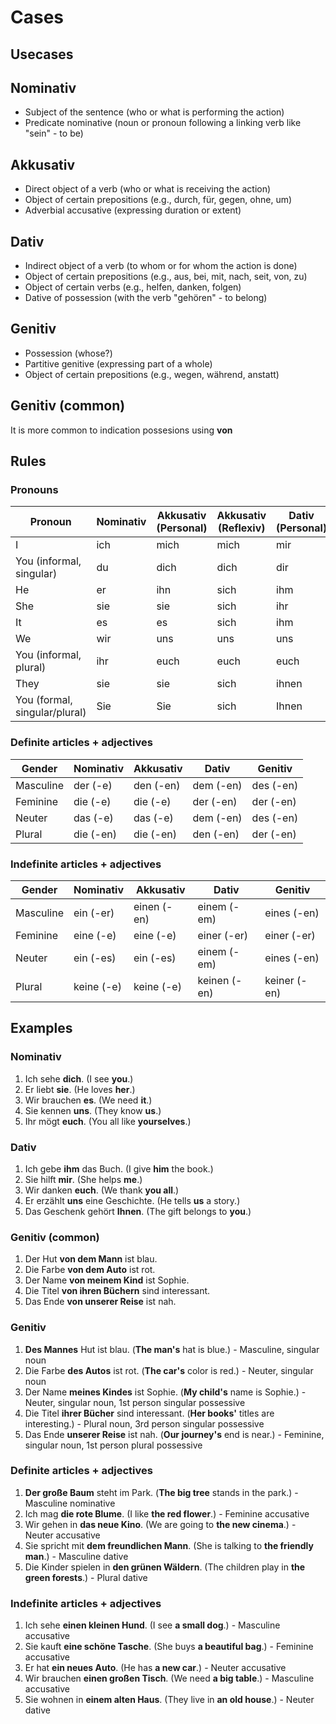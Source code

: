 # Cases

## Usecases

## Nominativ

* Subject of the sentence (who or what is performing the action)
* Predicate nominative (noun or pronoun following a linking verb like "sein" - to be)

## Akkusativ

* Direct object of a verb (who or what is receiving the action)
* Object of certain prepositions (e.g., durch, für, gegen, ohne, um)
* Adverbial accusative (expressing duration or extent)

## Dativ

* Indirect object of a verb (to whom or for whom the action is done)
* Object of certain prepositions (e.g., aus, bei, mit, nach, seit, von, zu)
* Object of certain verbs (e.g., helfen, danken, folgen)
* Dative of possession (with the verb "gehören" - to belong)

## Genitiv

* Possession (whose?)
* Partitive genitive (expressing part of a whole)
* Object of certain prepositions (e.g., wegen, während, anstatt)

## Genitiv (common)

It is more common to indication possesions using **von**

## Rules

### Pronouns

| Pronoun | Nominativ | Akkusativ (Personal) | Akkusativ (Reflexiv) | Dativ (Personal) | Dativ (Reflexiv) | Genetiv Stem | Genetiv Ending |
|---|---|---|---|---|---|---|---|
| I | ich | mich | mich | mir | mir | mein- |  |
| You (informal, singular) | du | dich | dich | dir | dir | dein- |  |
| He | er | ihn | sich | ihm | sich | sein- | -er |
| She | sie | sie | sich | ihr | sich | ihr- | -e |
| It | es | es | sich | ihm | sich | sein- | -es |
| We | wir | uns | uns | uns | uns | unser- |  |
| You (informal, plural) | ihr | euch | euch | euch | euch | euer- |  |
| They | sie | sie | sich | ihnen | sich | ihr- | -e |
| You (formal, singular/plural) | Sie | Sie | sich | Ihnen | sich | Ihr- |  |

### Definite articles + adjectives

| Gender | Nominativ | Akkusativ | Dativ | Genitiv |
|---|---|---|---|---|
| Masculine | der (-e) | den (-en) | dem (-en) | des (-en) |
| Feminine | die (-e) | die (-e) | der (-en) | der (-en) |
| Neuter | das (-e) | das (-e) | dem (-en) | des (-en) |
| Plural | die (-en) | die (-en) | den (-en) | der (-en) |

### Indefinite articles + adjectives

| Gender | Nominativ | Akkusativ | Dativ | Genitiv |
|---|---|---|---|---|
| Masculine | ein (-er) | einen (-en) | einem (-em) | eines (-en) |
| Feminine | eine (-e) | eine (-e) | einer (-er) | einer (-er) |
| Neuter | ein (-es) | ein (-es) | einem (-em) | eines (-en) |
| Plural | keine (-e) | keine (-e) | keinen (-en) | keiner (-en) |

## Examples

### Nominativ

1. Ich sehe **dich**. (I see **you**.)
2. Er liebt **sie**. (He loves **her**.)
3. Wir brauchen **es**. (We need **it**.)
4. Sie kennen **uns**. (They know **us**.)
5. Ihr mögt **euch**. (You all like **yourselves**.)

### Dativ

1. Ich gebe **ihm** das Buch. (I give **him** the book.)
2. Sie hilft **mir**. (She helps **me**.)
3. Wir danken **euch**. (We thank **you all**.)
4. Er erzählt **uns** eine Geschichte. (He tells **us** a story.) 
5. Das Geschenk gehört **Ihnen**. (The gift belongs to **you**.)

### Genitiv (common)

1. Der Hut **von dem Mann** ist blau.
2. Die Farbe **von dem Auto** ist rot.
3. Der Name **von meinem Kind** ist Sophie.
4. Die Titel **von ihren Büchern** sind interessant.
5. Das Ende **von unserer Reise** ist nah.

### Genitiv

1. **Des Mannes** Hut ist blau. (**The man's** hat is blue.) - Masculine, singular noun
2. Die Farbe **des Autos** ist rot. (**The car's** color is red.) - Neuter, singular noun
3. Der Name **meines Kindes** ist Sophie. (**My child's** name is Sophie.) - Neuter, singular noun, 1st person singular possessive
4. Die Titel **ihrer Bücher** sind interessant. (**Her books'** titles are interesting.) - Plural noun, 3rd person singular possessive
5. Das Ende **unserer Reise** ist nah. (**Our journey's** end is near.) - Feminine, singular noun, 1st person plural possessive

### Definite articles + adjectives

1. **Der große Baum** steht im Park. (**The big tree** stands in the park.) - Masculine nominative
2. Ich mag **die rote Blume**. (I like **the red flower**.) - Feminine accusative
3. Wir gehen in **das neue Kino**. (We are going to **the new cinema**.) - Neuter accusative
4. Sie spricht mit **dem freundlichen Mann**. (She is talking to **the friendly man**.) - Masculine dative
5. Die Kinder spielen in **den grünen Wäldern**. (The children play in **the green forests**.) - Plural dative

### Indefinite articles + adjectives

1. Ich sehe **einen kleinen Hund**. (I see **a small dog**.) - Masculine accusative
2. Sie kauft **eine schöne Tasche**. (She buys **a beautiful bag**.) - Feminine accusative
3. Er hat **ein neues Auto**. (He has **a new car**.) - Neuter accusative
4. Wir brauchen **einen großen Tisch**. (We need **a big table**.) - Masculine accusative
5.  Sie wohnen in **einem alten Haus**. (They live in **an old house**.) - Neuter dative
